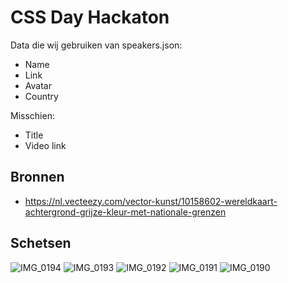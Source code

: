 # CSS Day Hackaton

Data die wij gebruiken van speakers.json:
- Name
- Link
- Avatar
- Country

Misschien:
- Title
- Video link

## Bronnen
- https://nl.vecteezy.com/vector-kunst/10158602-wereldkaart-achtergrond-grijze-kleur-met-nationale-grenzen

## Schetsen
![IMG_0194](https://github.com/xiaonanpols21/css-day-hackaton/assets/91324635/1d9c0c0f-8474-48fa-a472-cb7efdac4b05)
![IMG_0193](https://github.com/xiaonanpols21/css-day-hackaton/assets/91324635/046161af-5172-48d2-b54a-817b18bdc426)
![IMG_0192](https://github.com/xiaonanpols21/css-day-hackaton/assets/91324635/a3a78726-d456-4b6c-9c9b-faeca8f4caaf)
![IMG_0191](https://github.com/xiaonanpols21/css-day-hackaton/assets/91324635/1b7d641e-55cd-42d7-ab3f-c3e2cf9302b1)
![IMG_0190](https://github.com/xiaonanpols21/css-day-hackaton/assets/91324635/477dbe79-f4a3-43ff-891a-277d9184737f)
